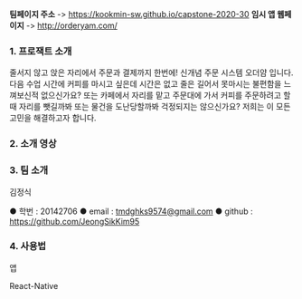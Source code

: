**팀페이지 주소** -> https://kookmin-sw.github.io/capstone-2020-30
**임시 앱 웹페이지** -> http://orderyam.com/

### 1. 프로잭트 소개

줄서지 않고 앉은 자리에서 주문과 결제까지 한번에! 신개념 주문 시스템 오더얌 입니다. 다음 수업 시간에 커피를 마시고 싶은데 시간은 없고 줄은 길어서 못마시는 불편함을 느껴보신적 없으신가요? 또는 카페에서 자리를 맡고 주문대에 가서 커피를 주문하려고 할 때 자리를 뺏길까봐 또는 물건을 도난당할까봐 걱정되지는 않으신가요? 저희는 이 모든 고민을 해결하고자 합니다.  


### 2. 소개 영상



### 3. 팀 소개

김정식

 ● 학번 : 20142706
 ● email : tmdghks9574@gmail.com
 ● github : https://github.com/JeongSikKim95

### 4. 사용법

앱

React-Native 
